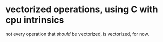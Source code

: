 # vectorized operations, using C with cpu intrinsics

not every operation that *should* be vectorized, is vectorized, for now. 


